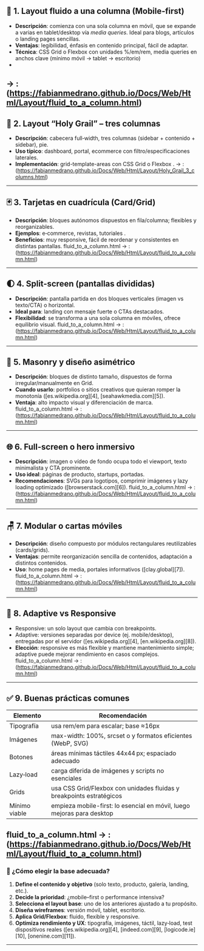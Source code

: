 
## 🧱 1. Layout fluido a una columna (Mobile‑first)

* **Descripción**: comienza con una sola columna en móvil, que se expande a varias en tablet/desktop vía *media queries*. Ideal para blogs, artículos o landing pages sencillas.
* **Ventajas**: legibilidad, énfasis en contenido principal, fácil de adaptar.
* **Técnica**: CSS Grid o Flexbox con unidades %/em/rem, media queries en anchos clave (mínimo móvil → tablet → escritorio)
* 
 → :
(https://fabianmedrano.github.io/Docs/Web/Html/Layout/fluid_to_a_column.html)
---

## 🔲 2. Layout “Holy Grail” – tres columnas

* **Descripción**: cabecera full‑width, tres columnas (sidebar + contenido + sidebar), pie.
* **Uso típico**: dashboard, portal, ecommerce con filtro/especificaciones laterales.
* **Implementación**: grid-template-areas con CSS Grid o Flexbox .
 → :
(https://fabianmedrano.github.io/Docs/Web/Html/Layout/Holy_Grail_3_columns.html)
---

## 🃏 3. Tarjetas en cuadrícula (Card/Grid)

* **Descripción**: bloques autónomos dispuestos en fila/columna; flexibles y reorganizables.
* **Ejemplos**: e‑commerce, revistas, tutoriales .
* **Beneficios**: muy responsive, fácil de reordenar y consistentes en distintas pantallas.
fluid_to_a_column.html → :
(https://fabianmedrano.github.io/Docs/Web/Html/Layout/fluid_to_a_column.html)
---

## 🌓 4. Split-screen (pantallas divididas)

* **Descripción**: pantalla partida en dos bloques verticales (imagen vs texto/CTA) o horizontal.
* **Ideal para**: landing con mensaje fuerte o CTAs destacados.
* **Flexibilidad**: se transforma a una sola columna en móviles, ofrece equilibrio visual.
fluid_to_a_column.html → :
(https://fabianmedrano.github.io/Docs/Web/Html/Layout/fluid_to_a_column.html)
---

## 🔳 5. Masonry y diseño asimétrico

* **Descripción**: bloques de distinto tamaño, dispuestos de forma irregular/manualmente en Grid.
* **Cuando usarlo**: portfolios o sitios creativos que quieran romper la monotonía ([es.wikipedia.org][4], [seahawkmedia.com][5]).
* **Ventaja**: alto impacto visual y diferenciación de marca.
fluid_to_a_column.html → :
(https://fabianmedrano.github.io/Docs/Web/Html/Layout/fluid_to_a_column.html)
---

## 🌐 6. Full-screen o hero inmersivo

* **Descripción**: imagen o vídeo de fondo ocupa todo el viewport, texto minimalista y CTA prominente.
* **Uso ideal**: páginas de producto, startups, portadas.
* **Recomendaciones**: SVGs para logotipos, comprimir imágenes y lazy loading optimizado ([browserstack.com][6]).
fluid_to_a_column.html → :
(https://fabianmedrano.github.io/Docs/Web/Html/Layout/fluid_to_a_column.html)
---

## 🪑 7. Modular o cartas móviles

* **Descripción**: diseño compuesto por módulos rectangulares reutilizables (cards/grids).
* **Ventajas**: permite reorganización sencilla de contenidos, adaptación a distintos contenidos.
* **Uso**: home pages de media, portales informativos ([clay.global][7]).
fluid_to_a_column.html → :
(https://fabianmedrano.github.io/Docs/Web/Html/Layout/fluid_to_a_column.html)
---

## 🧩 8. Adaptive vs Responsive

* Responsive: un solo layout que cambia con breakpoints.
* Adaptive: versiones separadas por device (ej. mobile/desktop), entregadas por el servidor ([es.wikipedia.org][4], [en.wikipedia.org][8]).
* **Elección**: responsive es más flexible y mantiene mantenimiento simple; adaptive puede mejorar rendimiento en casos complejos.
fluid_to_a_column.html → :
(https://fabianmedrano.github.io/Docs/Web/Html/Layout/fluid_to_a_column.html)
---

## ✅ 9. Buenas prácticas comunes

| Elemento      | Recomendación                                                           |
| ------------- | ----------------------------------------------------------------------- |
| Tipografía    | usa rem/em para escalar; base ≈16px                                     |
| Imágenes      | max-width: 100%, srcset o <picture> y formatos eficientes (WebP, SVG)   |
| Botones       | áreas mínimas táctiles 44x44 px; espaciado adecuado                     |
| Lazy‑load     | carga diferida de imágenes y scripts no esenciales                      |
| Grids         | usa CSS Grid/Flexbox con unidades fluidas y breakpoints estratégicos    |
| Mínimo viable | empieza mobile-first: lo esencial en móvil, luego mejoras para desktop  |
fluid_to_a_column.html → :
(https://fabianmedrano.github.io/Docs/Web/Html/Layout/fluid_to_a_column.html)
---

### 🎯 ¿Cómo elegir la base adecuada?

1. **Define el contenido y objetivo** (solo texto, producto, galería, landing, etc.).
2. **Decide la prioridad**: ¿mobile–first o performance intensiva?
3. **Selecciona el layout base**: uno de los anteriores ajustado a tu propósito.
4. **Diseña wireframes**: versión móvil, tablet, escritorio.
5. **Aplica Grid/Flexbox**: fluido, flexible y responsive.
6. **Optimiza rendimiento y UX**: tipografía, imágenes, táctil, lazy‑load, test dispositivos reales ([es.wikipedia.org][4], [indeed.com][9], [logicode.ie][10], [onenine.com][11]).

---

